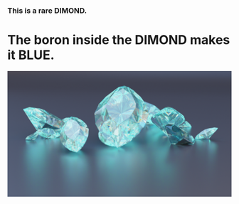 ### This is a rare DIMOND.
# The boron inside the DIMOND makes it BLUE.
<img src = "https://github.com/Jael-Lois/Dimond/blob/main/dimond.png">

